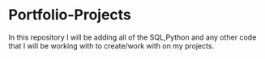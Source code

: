 # Portfolio-Projects

In this repository I will be adding all of the SQL,Python and any other code that I will be working with to create/work with on my projects.
